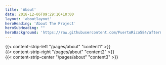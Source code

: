 ```yaml
---
title: 'About'
date: 2018-12-06T09:29:16+10:00
layout: 'aboutlayout'
heroHeading: 'About The Project'
heroSubHeading: ""
heroBackground: 'https://raw.githubusercontent.com/PuertoRico584/aftermath/master/public/assets/images/about-hero.jpg'
---
```


<div>
{{< content-strip-left "/pages/about" "content1" >}}
</div>
<div>
{{< content-strip-right "/pages/about" "content2" >}}
</div>
<div>
{{< content-strip-center "/pages/about" "content3" >}}
</div>
